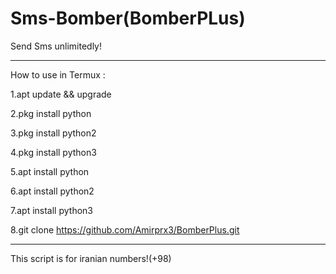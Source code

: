 # Sms-Bomber(BomberPLus)
Send Sms unlimitedly!
______________________________________________________
How to use in Termux :

1.apt update && upgrade

2.pkg install python

3.pkg install python2

4.pkg install python3

5.apt install python

6.apt install python2

7.apt install python3

8.git clone https://github.com/Amirprx3/BomberPlus.git
_______________________________________________________
This script is for iranian numbers!(+98)
